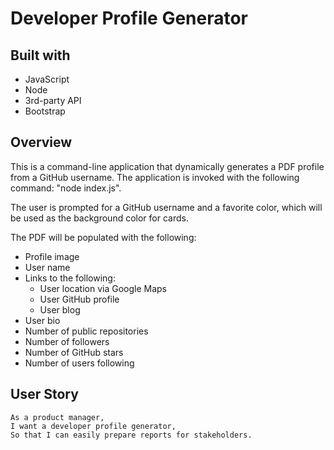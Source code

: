 # Developer Profile Generator


## Built with

* JavaScript
* Node
* 3rd-party API
* Bootstrap

## Overview

This is a command-line application that dynamically generates a PDF profile from a GitHub username. The application is invoked with the following command: "node index.js".

The user is prompted for a GitHub username and a favorite color, which will be used as the background color for cards.

The PDF will be populated with the following:

* Profile image
* User name
* Links to the following:
    * User location via Google Maps
    * User GitHub profile
    * User blog
* User bio
* Number of public repositories
* Number of followers
* Number of GitHub stars
* Number of users following

## User Story
```
As a product manager,
I want a developer profile generator,
So that I can easily prepare reports for stakeholders.
```